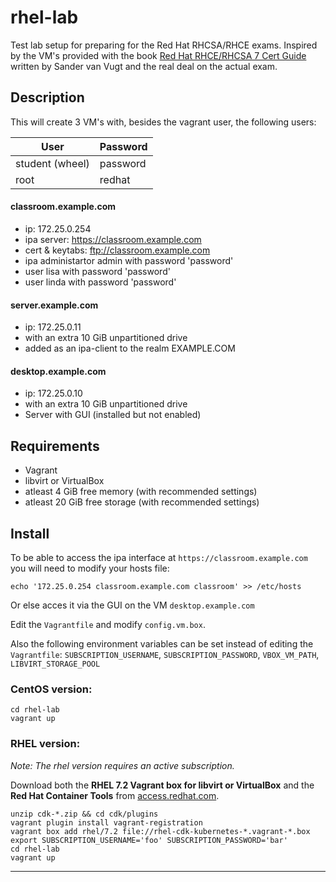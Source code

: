 # rhel-lab
Test lab setup for preparing for the Red Hat RHCSA/RHCE exams. Inspired by the VM's provided with the book [Red Hat RHCE/RHCSA 7 Cert Guide][1] written by Sander van Vugt  and the real deal on the actual exam.

## Description
This will create 3 VM's with, besides the vagrant user, the following users:

User            | Password
----------------|--------
student (wheel) | password
root            | redhat

#### classroom.example.com
* ip: 172.25.0.254
* ipa server: https://classroom.example.com
* cert & keytabs: ftp://classroom.example.com
* ipa administartor admin with password 'password'
* user lisa with password 'password'
* user linda with password 'password'

#### server.example.com
* ip: 172.25.0.11
* with an extra 10 GiB unpartitioned drive
* added as an ipa-client to the realm EXAMPLE.COM

#### desktop.example.com
* ip: 172.25.0.10
* with an extra 10 GiB unpartitioned drive
* Server with GUI (installed but not enabled)

## Requirements
* Vagrant
* libvirt or VirtualBox
* atleast 4 GiB free memory (with recommended settings)
* atleast 20 GiB free storage  (with recommended settings)

## Install

To be able to access the ipa interface at `https://classroom.example.com` you will need to modify your hosts file:
```
echo '172.25.0.254 classroom.example.com classroom' >> /etc/hosts
```
Or else acces it via the GUI on the VM `desktop.example.com`

Edit the `Vagrantfile` and modify `config.vm.box`.

Also the following environment variables can be set instead of editing the `Vagrantfile`:
`SUBSCRIPTION_USERNAME`, `SUBSCRIPTION_PASSWORD`, `VBOX_VM_PATH`, `LIBVIRT_STORAGE_POOL`

### CentOS version:

```
cd rhel-lab
vagrant up
```

### RHEL version:
_Note: The rhel version requires an active subscription._

Download both the **RHEL 7.2 Vagrant box for libvirt or VirtualBox** and the **Red Hat Container Tools** from [access.redhat.com][2].
```
unzip cdk-*.zip && cd cdk/plugins
vagrant plugin install vagrant-registration
vagrant box add rhel/7.2 file://rhel-cdk-kubernetes-*.vagrant-*.box
export SUBSCRIPTION_USERNAME='foo' SUBSCRIPTION_PASSWORD='bar'
cd rhel-lab
vagrant up
```

[1]: http://www.sandervanvugt.com/books/ "Red Hat RHCE/RHCSA 7 Cert Guide"
[2]: https://access.redhat.com/downloads/content/293/ver=2/rhel---7/2.0.0/x86_64/product-software "access.redhat.com"

---